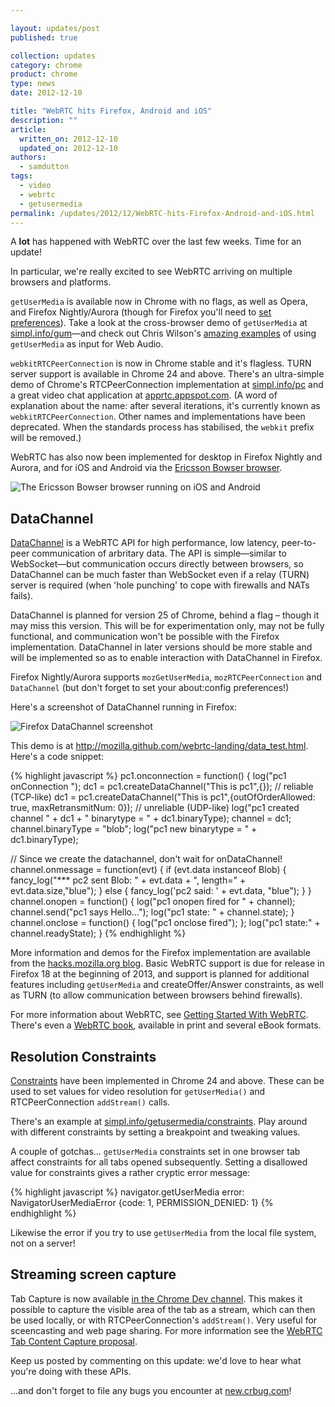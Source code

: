 ```yaml
---

layout: updates/post
published: true

collection: updates
category: chrome
product: chrome
type: news
date: 2012-12-10

title: "WebRTC hits Firefox, Android and iOS"
description: ""
article:
  written_on: 2012-12-10
  updated_on: 2012-12-10
authors:
  - samdutton
tags:
  - video
  - webrtc
  - getusermedia
permalink: /updates/2012/12/WebRTC-hits-Firefox-Android-and-iOS.html
---
```

<p>A <strong>lot</strong> has happened with WebRTC over the last few weeks. Time for an update!</p>

<p>In particular, we're really excited to see WebRTC arriving on multiple browsers and platforms.</p>

<p><code>getUserMedia</code> is available now in Chrome with no flags, as well as Opera, and Firefox Nightly/Aurora (though for Firefox you'll need to <a href="https://hacks.mozilla.org/2012/11/progress-update-on-webrtc-for-firefox-on-desktop/comment-page-1/#comment-1851192" title="Progress update on WebRTC for Firefox on desktop">set preferences</a>). Take a look at the cross-browser demo of <code>getUserMedia</code> at <a href="http://www.simpl.info/gum" title="Simple cross-platform getUserMedia demo">simpl.info/gum</a>&mdash;and check out Chris Wilson's <a href="http://webaudiodemos.appspot.com/" title="">amazing examples</a> of using <code>getUserMedia</code> as input for Web Audio.</p>

<p><code>webkitRTCPeerConnection</code> is now in Chrome stable and it's flagless. TURN server support is available in Chrome 24 and above. There's an ultra-simple demo of Chrome's RTCPeerConnection implementation at <a href="http://www.simpl.info/peerconnection" title="Simple cross-platform getUserMedia demo">simpl.info/pc</a> and a great video chat application at <a href="apprtc.appspot.com" title="Video chat demo">apprtc.appspot.com</a>. (A word of explanation about the name: after several iterations, it's currently known as <code>webkitRTCPeerConnection</code>. Other names and implementations have been deprecated. When the standards process has stabilised, the <code>webkit</code> prefix will be removed.)</p>

<p>WebRTC has also now been implemented for desktop in Firefox Nightly and Aurora, and for iOS and Android via the <a href="https://labs.ericsson.com/apps/bowser" title="Ericsson Bowser browser">Ericsson Bowser browser</a>.</p>

<img src="https://labs.ericsson.com/sites/default/files/front.png" title="The Ericsson Bowser browser running on iOS and Android" />

<h2>DataChannel</h2>

<p><a href="http://www.html5rocks.com/en/tutorials/webrtc/basics/#toc-datachannel" title="DataChannel section of HTML5 Rocks article">DataChannel</a> is a WebRTC API for high performance, low latency, peer-to-peer communication of arbritary data. The API is simple&mdash;similar to WebSocket&mdash;but communication occurs directly between browsers, so DataChannel can be much faster than WebSocket even if a relay (TURN) server is required (when 'hole punching' to cope with firewalls and NATs fails).</p>

<p>DataChannel is planned for version 25 of Chrome, behind a flag – though it may miss this version. This will be for experimentation only, may not be fully functional, and communication won't be possible with the Firefox implementation. DataChannel in later versions should be more stable and will be implemented so as to enable interaction with DataChannel in Firefox.</p>

<p>Firefox Nightly/Aurora supports <code>mozGetUserMedia</code>, <code>mozRTCPeerConnection</code> and <code>DataChannel</code> (but don't forget to set your about:config preferences!)</p>

<p>Here's a screenshot of DataChannel running in Firefox:</p>

<img src="http://simpl.info/images/Firefox_DataChannel_screenshot.png" title="Firefox DataChannel screenshot" />

<p>This demo is at <a href="http://mozilla.github.com/webrtc-landing/data_test.html" title="Mozilla DataChannel example">http://mozilla.github.com/webrtc-landing/data_test.html</a>. Here's a code snippet:</p>

{% highlight javascript %}
pc1.onconnection = function() {
  log("pc1 onConnection ");
  dc1 = pc1.createDataChannel("This is pc1",{}); // reliable (TCP-like)
  dc1 = pc1.createDataChannel("This is pc1",{outOfOrderAllowed: true, maxRetransmitNum: 0}); // unreliable (UDP-like)
  log("pc1 created channel " + dc1 + " binarytype = " + dc1.binaryType);
  channel = dc1;
  channel.binaryType = "blob";
  log("pc1 new binarytype = " + dc1.binaryType);

  // Since we create the datachannel, don't wait for onDataChannel!
  channel.onmessage = function(evt) {
    if (evt.data instanceof Blob) {
      fancy_log("*** pc2 sent Blob: " + evt.data + ", length=" + evt.data.size,"blue");
    } else {
      fancy_log('pc2 said: ' + evt.data, "blue");
    }
  }
  channel.onopen = function() {
    log("pc1 onopen fired for " + channel);
    channel.send("pc1 says Hello...");
    log("pc1 state: " + channel.state);
  }
  channel.onclose = function() {
    log("pc1 onclose fired");
  };
  log("pc1 state:" + channel.readyState);
      }
{% endhighlight %}

<p>More information and demos for the Firefox implementation are available from the <a href="https://hacks.mozilla.org/2012/11/progress-update-on-webrtc-for-firefox-on-desktop/comment-page-1/#comment-1851192" title="Progress update on WebRTC for Firefox on desktop">hacks.mozilla.org blog</a>. Basic WebRTC support is due for release in Firefox 18 at the beginning of 2013, and support is planned for additional features including <code>getUserMedia</code> and createOffer/Answer constraints, as well as TURN (to allow communication between browsers behind firewalls).</p>

<p>For more information about WebRTC, see <a href="http://www.html5rocks.com/en/tutorials/webrtc/basics/" title="Getting Started With WebRTC article on HTML5 Rocks">Getting Started With WebRTC</a>. There's even a <a href="http://webrtcbook.com/" title="WebRTC book site">WebRTC book</a>, available in print and several eBook formats.</p>

<h2>Resolution Constraints</h2>

<p><a href="http://tools.ietf.org/html/draft-alvestrand-constraints-resolution-00#page-4" title="IETF Resolution Constraints draft specification">Constraints</a> have been implemented in Chrome 24 and above. These can be used to set values for video resolution for <code>getUserMedia()</code> and RTCPeerConnection <code>addStream()</code> calls.</p>

<p>There's an example at <a href="http://simpl.info/getusermedia/constraints/index.html" title="Resolution Constraints example on simpl.info">simpl.info/getusermedia/constraints</a>. Play around with different constraints by setting a breakpoint and tweaking values.</p>

<p>A couple of gotchas... <code>getUserMedia</code> constraints set in one browser tab affect constraints for all tabs opened subsequently. Setting a disallowed value for constraints gives a rather cryptic error message:<br />

{% highlight javascript %}
navigator.getUserMedia error:  NavigatorUserMediaError {code: 1, PERMISSION_DENIED: 1}
{% endhighlight %}

<p>Likewise the error if you try to use <code>getUserMedia</code> from the local file system, not on a server!</p>

<h2>Streaming screen capture</h2>

<p>Tab Capture is now available <a href="https://developer.chrome.com/trunk/extensions/tabCapture.html" title="chrome.tabCapture reference">in the Chrome Dev channel</a>. This makes it possible to capture the visible area of the tab as a stream, which can then be used locally, or with RTCPeerConnection's <code>addStream()</code>. Very useful for sceencasting and web page sharing. For more information see the <a href="http://www.chromium.org/developers/design-documents/extensions/proposed-changes/apis-under-development/webrtc-tab-content-capture" title="WebRTC Tab Content Capture proposal">WebRTC Tab Content Capture proposal</a>.</p>

<p>Keep us posted by commenting on this update: we'd love to hear what you're doing with these APIs.</p>

<p>...and don't forget to file any bugs you encounter at <a href="http://new.crbug.com" title="Post Chrome bug">new.crbug.com</a>!</p>
